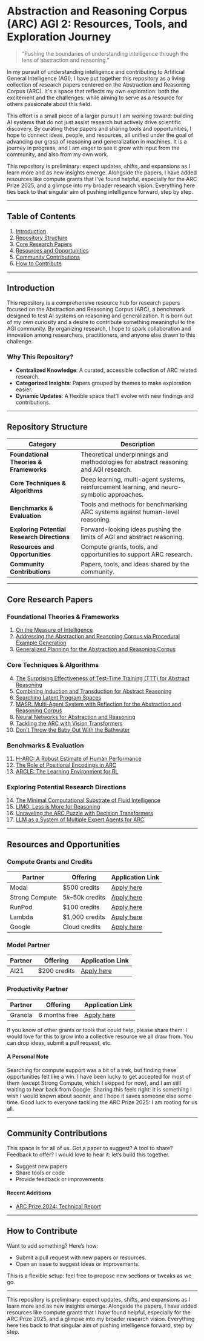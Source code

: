 # Abstraction and Reasoning Corpus (ARC) AGI 2: Resources, Tools, and Exploration Journey

> “Pushing the boundaries of understanding intelligence through the lens of abstraction and reasoning.”

In my pursuit of understanding intelligence and contributing to Artificial General Intelligence (AGI), I have put together this repository as a living collection of research papers centered on the Abstraction and Reasoning Corpus (ARC). It's a space that reflects my own exploration: both the excitement and the challenges: while aiming to serve as a resource for others passionate about this field. 

This effort is a small piece of a larger pursuit I am working toward: building AI systems that do not just assist research but actively drive scientific discovery. By curating these papers and sharing tools and opportunities, I hope to connect ideas, people, and resources, all unified under the goal of advancing our grasp of reasoning and generalization in machines. It is a journey in progress, and I am eager to see it grow with input from the community, and also from my own work.

This repository is preliminary: expect updates, shifts, and expansions as I learn more and as new insights emerge. Alongside the papers, I have added resources like compute grants that I’ve found helpful, especially for the ARC Prize 2025, and a glimpse into my broader research vision. Everything here ties back to that singular aim of pushing intelligence forward, step by step.

---

## Table of Contents

1. [Introduction](#introduction)
2. [Repository Structure](#repository-structure)
3. [Core Research Papers](#core-research-papers)
4. [Resources and Opportunities](#resources-and-opportunities)
5. [Community Contributions](#community-contributions)
6. [How to Contribute](#how-to-contribute)

---

## Introduction

This repository is a comprehensive resource hub for research papers focused on the Abstraction and Reasoning Corpus (ARC), a benchmark designed to test AI systems on reasoning and generalization. It is born out of my own curiosity and a desire to contribute something meaningful to the AGI community. By organizing research, I hope to spark collaboration and innovation among researchers, practitioners, and anyone else drawn to this challenge.

### Why This Repository?
- **Centralized Knowledge**: A curated, accessible collection of ARC related research.
- **Categorized Insights**: Papers grouped by themes to make exploration easier.
- **Dynamic Updates**: A flexible space that’ll evolve with new findings and contributions.

---

## Repository Structure

| Category | Description |
|----------|-------------|
| **Foundational Theories & Frameworks** | Theoretical underpinnings and methodologies for abstract reasoning and AGI research. |
| **Core Techniques & Algorithms** | Deep learning, multi-agent systems, reinforcement learning, and neuro-symbolic approaches. |
| **Benchmarks & Evaluation** | Tools and methods for benchmarking ARC systems against human-level reasoning. |
| **Exploring Potential Research Directions** | Forward-looking ideas pushing the limits of AGI and abstract reasoning. |
| **Resources and Opportunities** | Compute grants, tools, and opportunities to support ARC research. |
| **Community Contributions** | Papers, tools, and ideas shared by the community. |

---

## Core Research Papers

### Foundational Theories & Frameworks
1. [On the Measure of Intelligence](https://arxiv.org/abs/1911.01547)
2. [Addressing the Abstraction and Reasoning Corpus via Procedural Example Generation](https://arxiv.org/abs/2206.10662)
3. [Generalized Planning for the Abstraction and Reasoning Corpus](https://arxiv.org/abs/2301.10887)

### Core Techniques & Algorithms
4. [The Surprising Effectiveness of Test-Time Training (TTT) for Abstract Reasoning](https://arxiv.org/abs/2209.07595)
5. [Combining Induction and Transduction for Abstract Reasoning](https://arxiv.org/abs/2102.06526)
6. [Searching Latent Program Spaces](https://arxiv.org/abs/2101.05872)
7. [MASR: Multi-Agent System with Reflection for the Abstraction and Reasoning Corpus](https://arxiv.org/abs/2310.07031)
8. [Neural Networks for Abstraction and Reasoning](https://arxiv.org/abs/2001.02974)
9. [Tackling the ARC with Vision Transformers](https://arxiv.org/abs/2306.09260)
10. [Don't Throw the Baby Out With the Bathwater](https://arxiv.org/abs/2012.02389)

### Benchmarks & Evaluation
11. [H-ARC: A Robust Estimate of Human Performance](https://arxiv.org/abs/2206.04615)
12. [The Role of Positional Encodings in ARC](https://arxiv.org/abs/2212.10928)
13. [ARCLE: The Learning Environment for RL](https://arxiv.org/abs/2403.13288)

### Exploring Potential Research Directions
14. [The Minimal Computational Substrate of Fluid Intelligence](https://arxiv.org/abs/2305.16897)
15. [LIMO: Less is More for Reasoning](https://arxiv.org/abs/2306.17104)
16. [Unraveling the ARC Puzzle with Decision Transformers](https://arxiv.org/abs/2309.08248)
17. [LLM as a System of Multiple Expert Agents for ARC](https://arxiv.org/abs/2305.16777)

---

## Resources and Opportunities

### Compute Grants and Credits

| Partner        | Offering               | Application Link |
|----------------|------------------------|------------------|
| Modal          | $500 credits           | [Apply here](https://modal.com/grants) |
| Strong Compute | $5k–$50k credits       | [Apply here](https://www.strongcompute.com/arc-grant) |
| RunPod         | $100 credits           | [Apply here](https://www.runpod.io/grants) |
| Lambda         | $1,000 credits         | [Apply here](https://lambdalabs.com/grants) |
| Google         | Cloud credits          | [Apply here](https://cloud.google.com/free) |

### Model Partner

| Partner | Offering      | Application Link |
|---------|---------------|------------------|
| AI21    | $200 credits  | [Apply here](https://www.ai21.com/studio) |

### Productivity Partner

| Partner | Offering       | Application Link |
|---------|----------------|------------------|
| Granola | 6 months free  | [Apply here](https://granola.so/) |

If you know of other grants or tools that could help, please share them: I would love for this to grow into a collective resource we all draw from. You can drop ideas, submit a pull request, etc.

#### A Personal Note

Searching for compute support was a bit of a trek, but finding these opportunities felt like a win. I have been lucky to get accepted for most of them (except Strong Compute, which I skipped for now), and I am still waiting to hear back from Google. Sharing this feels right: it is something I wish I would known about sooner, and I hope it saves someone else some time. Good luck to everyone tackling the ARC Prize 2025: I am rooting for us all.

---

## Community Contributions

This space is for all of us. Got a paper to suggest? A tool to share? Feedback to offer? I would love to hear it: let’s build this together.

- Suggest new papers
- Share tools or code
- Provide feedback or improvements

#### Recent Additions
- [ARC Prize 2024: Technical Report](https://arxiv.org/abs/2404.15905)

---

## How to Contribute

Want to add something? Here’s how:
- Submit a pull request with new papers or resources.
- Open an issue to suggest ideas or improvements.

This is a flexible setup: feel free to propose new sections or tweaks as we go.

---

This repository is preliminary: expect updates, shifts, and expansions as I learn more and as new insights emerge. Alongside the papers, I have added resources like compute grants that I have found helpful, especially for the ARC Prize 2025, and a glimpse into my broader research vision. Everything here ties back to that singular aim of pushing intelligence forward, step by step.
